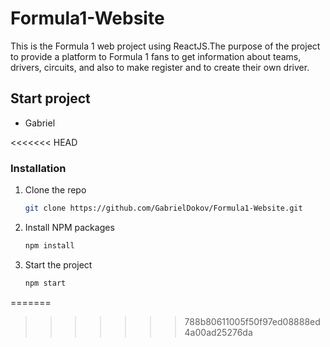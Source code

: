 # Formula1-Website

This is the Formula 1 web project using ReactJS.The purpose of the project to provide a platform to Formula 1 fans to get information about teams, drivers, circuits,
and also to make register and to create their own driver.
## Start project


<ul type='disc'>
<li>Gabriel</li>

</ul>
<<<<<<< HEAD


### Installation

1. Clone the repo
   ```sh
   git clone https://github.com/GabrielDokov/Formula1-Website.git
   ```
2. Install NPM packages
   ```sh
   npm install
   ```
3. Start the project
   ```sh
   npm start
   ```
=======
>>>>>>> 788b80611005f50f97ed08888ed4a00ad25276da
